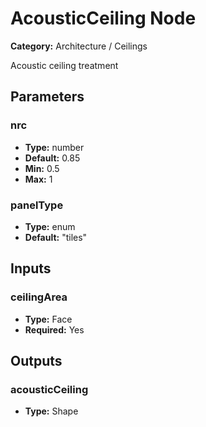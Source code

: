 
# AcousticCeiling Node

**Category:** Architecture / Ceilings

Acoustic ceiling treatment

## Parameters


### nrc
- **Type:** number
- **Default:** 0.85
- **Min:** 0.5
- **Max:** 1



### panelType
- **Type:** enum
- **Default:** "tiles"





## Inputs


### ceilingArea
- **Type:** Face
- **Required:** Yes



## Outputs


### acousticCeiling
- **Type:** Shape




